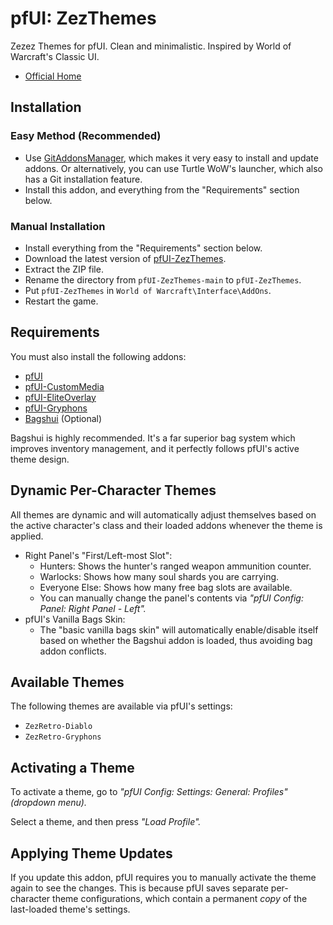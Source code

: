 # pfUI: ZezThemes

Zezez Themes for pfUI. Clean and minimalistic.
Inspired by World of Warcraft's Classic UI.

- [Official Home](https://github.com/Arcitec/pfUI-ZezThemes)


## Installation

### Easy Method (Recommended)

- Use [GitAddonsManager](https://woblight.gitlab.io/overview/gitaddonsmanager/),
  which makes it very easy to install and update addons. Or alternatively, you
  can use Turtle WoW's launcher, which also has a Git installation feature.
- Install this addon, and everything from the "Requirements" section below.

### Manual Installation

- Install everything from the "Requirements" section below.
- Download the latest version of [pfUI-ZezThemes](https://github.com/Arcitec/pfUI-ZezThemes/archive/refs/heads/main.zip).
- Extract the ZIP file.
- Rename the directory from `pfUI-ZezThemes-main` to `pfUI-ZezThemes`.
- Put `pfUI-ZezThemes` in `World of Warcraft\Interface\AddOns`.
- Restart the game.


## Requirements

You must also install the following addons:

- [pfUI](https://github.com/shagu/pfUI)
- [pfUI-CustomMedia](https://github.com/mrrosh/pfUI-CustomMedia)
- [pfUI-EliteOverlay](https://github.com/shagu/pfUI-eliteoverlay)
- [pfUI-Gryphons](https://github.com/mrrosh/pfUI-Gryphons)
- [Bagshui](https://github.com/veechs/Bagshui) (Optional)

Bagshui is highly recommended. It's a far superior bag system which improves
inventory management, and it perfectly follows pfUI's active theme design.


## Dynamic Per-Character Themes

All themes are dynamic and will automatically adjust themselves based on the
active character's class and their loaded addons whenever the theme is applied.

- Right Panel's "First/Left-most Slot":
  - Hunters: Shows the hunter's ranged weapon ammunition counter.
  - Warlocks: Shows how many soul shards you are carrying.
  - Everyone Else: Shows how many free bag slots are available.
  - You can manually change the panel's contents via *"pfUI Config: Panel: Right
    Panel - Left".*
- pfUI's Vanilla Bags Skin:
  - The "basic vanilla bags skin" will automatically enable/disable itself based
    on whether the Bagshui addon is loaded, thus avoiding bag addon conflicts.


## Available Themes

The following themes are available via pfUI's settings:

- `ZezRetro-Diablo`
- `ZezRetro-Gryphons`


## Activating a Theme

To activate a theme, go to *"pfUI Config: Settings: General: Profiles" (dropdown menu).*

Select a theme, and then press *"Load Profile".*


## Applying Theme Updates

If you update this addon, pfUI requires you to manually activate the theme again
to see the changes. This is because pfUI saves separate per-character theme
configurations, which contain a permanent *copy* of the last-loaded theme's settings.
